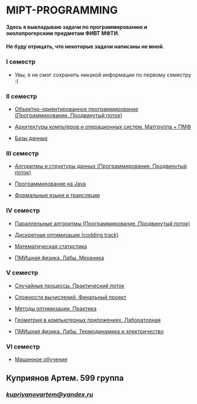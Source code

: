 # MIPT-PROGRAMMING
#### Здесь я выкладываю задачи по программированию и околопрогерским предметам ФИВТ МФТИ.
#### Не буду отрицать, что некоторые задачи написаны не мной.

### I семестр

* Увы, я не смог сохранить никакой информации по первому семестру :(

### II  семестр

* [Объектно-ориентированное программирование (Программирование. Продвинутый поток)](https://github.com/ArtemKupriyanov/MIPT-PROGRAMMING/tree/master/2nd-term/OOP)

* [Архитектуры компьтеров и операционных систем. Матгруппа + ПМФ](https://github.com/ArtemKupriyanov/MIPT-PROGRAMMING/tree/master/2nd-term/ACOS)

* [Базы данных](https://github.com/ArtemKupriyanov/MIPT-PROGRAMMING/tree/master/2nd-term/DataBases)

### III семестр

* [Алгоритмы и структуры данных (Программирование. Продвинутый поток)](https://github.com/ArtemKupriyanov/MIPT-PROGRAMMING/tree/master/3rd-term/Algo-and-DS)

* [Программирование на Java](https://github.com/ArtemKupriyanov/MIPT-PROGRAMMING/tree/master/3rd-term/Java)

* [Формальные языки и трансляции](https://github.com/ArtemKupriyanov/MIPT-PROGRAMMING/tree/master/3rd-term/Formal-Lang)

### IV семестр

* [Параллельные алгоритмы (Программирование. Продвинутый поток)](https://github.com/ArtemKupriyanov/MIPT-PROGRAMMING/tree/master/4th-term/Parallel-Algo)

* [Дискретная оптимизация (codding track)](https://github.com/ArtemKupriyanov/MIPT-PROGRAMMING/tree/master/4th-term/Discrete-Opt)

* [Математическая статистика](https://github.com/ArtemKupriyanov/MIPT-PROGRAMMING/tree/master/4th-term/Math-Stat)

* [ПМИшная физика. Лабы. Механика](https://github.com/ArtemKupriyanov/MIPT-PROGRAMMING/tree/master/4th-term/Physics-Labs)


### V семестр

* [Случайные процессы. Практический поток](https://github.com/ArtemKupriyanov/MIPT-PROGRAMMING/tree/master/5th-term/Random-proc)

* [Сложности вычислений. Финальный проект](https://github.com/ArtemKupriyanov/MIPT-PROGRAMMING/tree/master/5th-term/Complex)

* [Методы оптимизации. Практика](https://github.com/ArtemKupriyanov/MIPT-PROGRAMMING/tree/master/5th-term/Optimization)

* [Геометрия в компьютерных приложениях. Лабораторная](https://github.com/ArtemKupriyanov/MIPT-PROGRAMMING/tree/master/5th-term/Geom-in-CS)

* [ПМИшная физика. Лабы. Термодинамика и электричество](https://github.com/ArtemKupriyanov/MIPT-PROGRAMMING/tree/master/5th-term/Physics-Labs)

### VI семестр

* [Машинное обучение]()



 ## **Куприянов Артем. 599 группа**
 ### *kupriyanovartem@yandex.ru*
